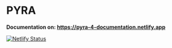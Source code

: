 # PYRA

**Documentation on: https://pyra-4-documentation.netlify.app**

[![Netlify Status](https://api.netlify.com/api/v1/badges/d573542a-adb3-446b-ad1a-1a97d07bacd8/deploy-status)](https://app.netlify.com/sites/pyra-4-documentation/deploys)
